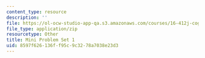 ```yaml
---
content_type: resource
description: ''
file: https://ol-ocw-studio-app-qa.s3.amazonaws.com/courses/16-412j-cognitive-robotics-spring-2016/8597f626136ff95c9c3278a7038e23d3_MIT16_412JS16_MiniPSet1_incremental_path_planning.zip
file_type: application/zip
resourcetype: Other
title: Mini Problem Set 1
uid: 8597f626-136f-f95c-9c32-78a7038e23d3
---
```

